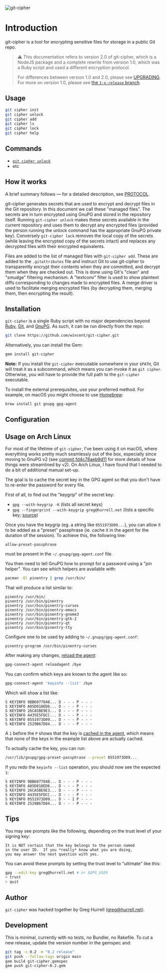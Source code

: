 ![git-cipher](https://raw.github.com/wincent/git-cipher/media/git-cipher.png)

# Introduction

git-cipher is a tool for encrypting sensitive files for storage in a public Git repo.

> :warning: This documentation refers to version 2.0 of git-cipher, which is a NodeJS package and a complete rewrite from version 1.0, which was a Ruby script and used a different encryption protocol.
>
> For differences between version 1.0 and 2.0, please see [UPGRADING](UPGRADING.md). For more on version 1.0, please see [the `1-x-release` branch](https://github.com/wincent/git-cipher/tree/1-x-release).

## Usage

```sh
git cipher init
git cipher unlock
git cipher add
git cipher ls
git cipher lock
git cipher help
```

## Commands

- [`git cipher unlock`](docs/git-cipher-unlock.md)
- etc

## How it works

A brief summary follows — for a detailed description, see [PROTOCOL](PROTOCOL.md).

git-cipher generates secrets that are used to encrypt and decrypt files in the Git repository. In this document we call these "managed files". The secrets are in turn encrypted using GnuPG and stored in the repository itself. Running `git-cipher unlock` makes these secrets available in the current repository and uses them to decrypt any encrypted files (provided the person running the unlock command has the appropriate GnuPG private key). Conversely `git-cipher lock` removes the local copy of the secrets (while leaving the encrypted copy of the secrets intact) and replaces any decrypted files with their encrypted equivalents.

Files are added to the list of managed files with `git-cipher add`. These are added to the `.gitattributes` file and instruct Git to use git-cipher to transparently encrypt their contents when they are committed, and decrypt them when they are checked out. This is done using Git's "clean" and "smudge" filtering mechanism. A "textconv" filter is used to show plaintext diffs corresponding to changes made to encrypted files. A merge driver is used to facilitate merging encrypted files (by decrypting them, merging them, then encrypting the result).

## Installation

`git-cipher` is a single Ruby script with no major dependencies beyond [Ruby](https://www.ruby-lang.org/), [Git](http://git-scm.com/), and [GnuPG](https://www.gnupg.org/). As such, it can be run directly from the repo:

```sh
git clone https://github.com/wincent/git-cipher.git
```

Alternatively, you can install the Gem:

```sh
gem install git-cipher
```

**Note:** If you install the `git-cipher` executable somewhere in your `$PATH`, Git will treat it as a subcommand, which means you can invoke it as `git cipher`. Otherwise, you will have to provide the full path to the `git-cipher` executable.

To install the external prerequisites, use your preferred method. For example, on macOS you might choose to use [Homebrew](http://brew.sh/):

```sh
brew install git gnupg gpg-agent
```

## Configuration

## Usage on Arch Linux

For most of the lifetime of `git-cipher`, I've been using it on macOS, where everything works pretty much seamlessly out of the box, especially since moving to GnuPG v2 (see [commit fd4c78aeb9d11](https://github.com/wincent/git-cipher/commit/fd4c78aeb9d11d44c7107e6a2857f0c41e0b3887) for more details of how things were streamlined by v2). On Arch Linux, I have found that I needed to do a bit of additional manual set-up.

The goal is to cache the secret key in the GPG agent so that you don't have to re-enter the password for every file.

First of all, to find out the "keygrip" of the secret key:

- `gpg --with-keygrip -K` (lists all secret keys)
- `gpg --fingerprint --with-keygrip greg@hurrell.net` (lists a specific key; [source](https://unix.stackexchange.com/a/342461/140622))

Once you have the keygrip (eg. a string like `0551973D09...`), you can allow it to be added as a "preset" passphrase (ie. cache it in the agent for the duration of the session). To achieve this, the following line:

```
allow-preset-passphrase
```

must be present in the `~/.gnupg/gpg-agent.conf` file.

You then need to tell GnuPG how to prompt for a password using a "pin helper". You can see which helpers are available with:

```sh
pacman -Ql pinentry | grep /usr/bin/
```

That will produce a list similar to:

```
pinentry /usr/bin/
pinentry /usr/bin/pinentry
pinentry /usr/bin/pinentry-curses
pinentry /usr/bin/pinentry-emacs
pinentry /usr/bin/pinentry-gnome3
pinentry /usr/bin/pinentry-gtk-2
pinentry /usr/bin/pinentry-qt
pinentry /usr/bin/pinentry-tty
```

Configure one to be used by adding to `~/.gnupg/gpg-agent.conf`:

```
pinentry-program /usr/bin/pinentry-curses
```

After making any changes, [reload the agent](https://wiki.archlinux.org/title/GnuPG#gpg-agent):

```sh
gpg-connect-agent reloadagent /bye
```

You can confirm which keys are known to the agent like so:

```sh
gpg-connect-agent 'keyinfo --list' /bye
```

Which will show a list like:

```
S KEYINFO 9BB6077848... D - - - P - - -
S KEYINFO A05D018ED6... D - - - P - - -
S KEYINFO 26CA5BE9E3... D - - - P - - -
S KEYINFO 4435E5FDCC... D - - - P - - -
S KEYINFO 0551973D09... D - - - P - - -
S KEYINFO 2529B67D84... D - - - P - - -
```

A `1` before the `P` shows that the key is [cached in the agent](https://unix.stackexchange.com/a/467062/140622), which means that none of the keys in the example list above are actually cached.

To actually cache the key, you can run:

```sh
/usr/lib/gnupg/gpg-preset-passphrase --preset 0551973D09...
```

If you redo the `keyinfo --list` operation, you should now see the expected `1`:

```
S KEYINFO 9BB6077848... D - - - P - - -
S KEYINFO A05D018ED6... D - - - P - - -
S KEYINFO 26CA5BE9E3... D - - - P - - -
S KEYINFO 4435E5FDCC... D - - - P - - -
S KEYINFO 0551973D09... D - - 1 P - - -
S KEYINFO 2529B67D84... D - - - P - - -
```

## Tips

You may see prompts like the following, depending on the trust level of your signing key:

```Text
It is NOT certain that the key belongs to the person named
in the user ID.  If you *really* know what you are doing,
you may answer the next question with yes.
```

You can avoid these prompts by setting the trust level to "ultimate" like this:

```sh
gpg --edit-key greg@hurrell.net # or $GPG_USER
> trust
> quit
```

## Author

`git-cipher` was hacked together by Greg Hurrell (<greg@hurrell.net>).

## Development

This is minimal, currently with no tests, no Bundler, no Rakefile. To cut a new release, update the version number in the gemspec and:

```sh
git tag -s 0.2 -m "0.2 release"
git push --follow-tags origin main
gem build git-cipher.gemspec
gem push git-cipher-0.2.gem
```
